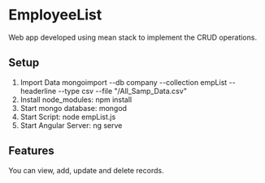 # EmployeeList
Web app developed using mean stack to implement the CRUD operations.

## Setup
1. Import Data
mongoimport --db company --collection empList --headerline --type csv --file "<path>/All_Samp_Data.csv"
2. Install node_modules: npm install
3. Start mongo database: mongod
4. Start Script: node empList.js
5. Start Angular Server: ng serve

## Features
You can view, add, update and delete records.